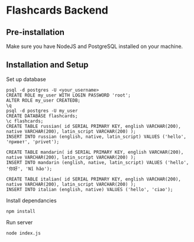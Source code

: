 # Flashcards Backend

## Pre-installation

Make sure you have NodeJS and PostgreSQL installed on your machine.

## Installation and Setup

Set up database
```
psql -d postgres -U <your_username>
CREATE ROLE my_user WITH LOGIN PASSWORD 'root';
ALTER ROLE my_user CREATEDB;
\q
psql -d postgres -U my_user
CREATE DATABASE flashcards;
\c flashcards;
CREATE TABLE russian( id SERIAL PRIMARY KEY, english VARCHAR(200), native VARCHAR(200), latin_script VARCHAR(200) );
INSERT INTO russian (english, native, latin_script) VALUES ('hello', 'привет', 'privet');

CREATE TABLE mandarin( id SERIAL PRIMARY KEY, english VARCHAR(200), native VARCHAR(200), latin_script VARCHAR(200) );
INSERT INTO mandarin (english, native, latin_script) VALUES ('hello', '你好', 'Nǐ hǎo');

CREATE TABLE italian( id SERIAL PRIMARY KEY, english VARCHAR(200), native VARCHAR(200), latin_script VARCHAR(200) );
INSERT INTO italian (english, native) VALUES ('hello', 'ciao');
```
Install dependancies
```
npm install
```
Run server
```
node index.js
```